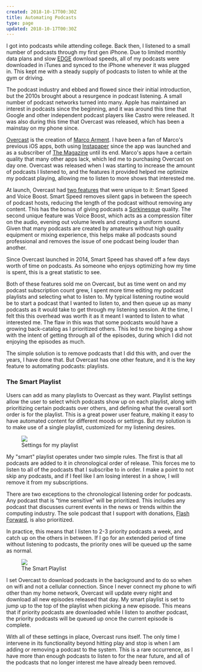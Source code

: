 ```yaml
---
created: 2018-10-17T00:30Z
title: Automating Podcasts
type: page
updated: 2018-10-17T00:30Z
---
```


I got into podcasts while attending college. Back then, I listened to a small number of podcasts through my first gen iPhone. Due to limited monthly data plans and slow [EDGE](https://en.wikipedia.org/wiki/Enhanced_Data_Rates_for_GSM_Evolution) download speeds, all of my podcasts were downloaded in iTunes and synced to the iPhone whenever it was plugged in.  This kept me with a steady supply of podcasts to listen to while at the gym or driving.

The podcast industry and ebbed and flowed since their initial introduction, but the 2010s brought about a resurgence in podcast listening. A small number of podcast networks turned into many. Apple has maintained an interest in podcasts since the beginning, and it was around this time that Google and other independent podcast players like Castro were released. It was also during this time that Overcast was released, which has been a mainstay on my phone since.

[Overcast](https://overcast.fm/) is the creation of [Marco Arment](https://marco.org/). I have been a fan of Marco's previous iOS apps, both using [Instapaper](https://www.instapaper.com/) since the app was launched and as a subscriber of [The Magazine](http://the-magazine.org/) until its end. Marco's apps have a certain quality that many other apps lack, which led me to purchasing Overcast on day one. Overcast was released when I was starting to increase the amount of podcasts I listened to, and the features it provided helped me optimize my podcast playing, allowing me to listen to more shows that interested me.

At launch, Overcast had [two features](https://marco.org/2014/07/16/overcast) that were unique to it: Smart Speed and Voice Boost. Smart Speed removes silent gaps in between the speech of podcast hosts, reducing the length of the podcast without removing any content. This has the bonus of giving podcasts a [Sorkinesque](https://en.wikipedia.org/wiki/Aaron_Sorkin) quality. The second unique feature was Voice Boost, which acts as a compression filter on the audio, evening out volume levels and creating a uniform sound. Given that many podcasts are created by amateurs without high quality equipment or mixing experience, this helps make all podcasts sound professional and removes the issue of one podcast being louder than another.

Since Overcast launched in 2014, Smart Speed has shaved off a few days worth of time on podcasts. As someone who enjoys optimizing how my time is spent, this is a great statistic to see.

Both of these features sold me on Overcast, but as time went on and my podcast subscription count grew, I spent more time editing my podcast playlists and selecting what to listen to. My typical listening routine would be to start a podcast that I wanted to listen to, and then queue up as many podcasts as it would take to get through my listening session. At the time, I felt this this overhead was worth it as it meant I wanted to listen to what interested me. The flaw in this was that some podcasts would have a growing back-catalog as I prioritized others. This led to me binging a show with the intent of getting through all of the episodes, during which I did not enjoying the episodes as much.

The simple solution is to remove podcasts that I did this with, and over the years, I have done that. But Overcast has one other feature, and it is the key feature to automating podcasts: playlists.

### The Smart Playlist

Users can add as many playlists to Overcast as they want. Playlist settings allow the user to select which podcasts show up on each playlist, along with prioritizing certain podcasts over others, and defining what the overall sort order is for the playlist. This is a great power user feature, making it easy to have automated content for different moods or settings. But my solution is to make use of a single playlist, customized for my listening desires.

<figure class='half'>
	<img src='/images/automating-podcasts_smart-playlist-settings.jpg'>
	<figcaption>Settings for my playlist</figcaption>
</figure>

My "smart" playlist operates under two simple rules. The first is that all podcasts are added to it in chronological order of release. This forces me to listen to all of the podcasts that I subscribe to in order. I make a point to not skip any podcasts, and if I feel like I am losing interest in a show, I will remove it from my subscriptions.

There are two exceptions to the chronological listening order for podcasts. Any podcast that is "time sensitive" will be prioritized. This includes any podcast that discusses current events in the news or trends within the computing industry. The sole podcast that I support with donations, [Flash Forward](https://www.flashforwardpod.com/), is also prioritized.

In practice, this means that I listen to 2-3 priority podcasts a week, and catch up on the others in between. If I go for an extended period of time without listening to podcasts, the priority ones will be queued up the same as normal.

<figure class='half'>
	<img src='/images/automating-podcasts_smart-playlist.jpg'>
	<figcaption>The Smart Playlist</figcaption>
</figure>

I set Overcast to download podcasts in the background and to do so when on wifi and not a cellular connection. Since I never connect my phone to wifi other than my home network, Overcast will update every night and download all new episodes released that day. My smart playlist is set to jump up to the top of the playlist when picking a new episode. This means that if priority podcasts are downloaded while I listen to another podcast, the priority podcasts will be queued up once the current episode is complete.

With all of these settings in place, Overcast runs itself. The only time I intervene in its functionality beyond hitting play and stop is when I am adding or removing a podcast to the system. This is a rare occurrence, as I have more than enough podcasts to listen to for the near future, and all of the podcasts that no longer interest me have already been removed.
